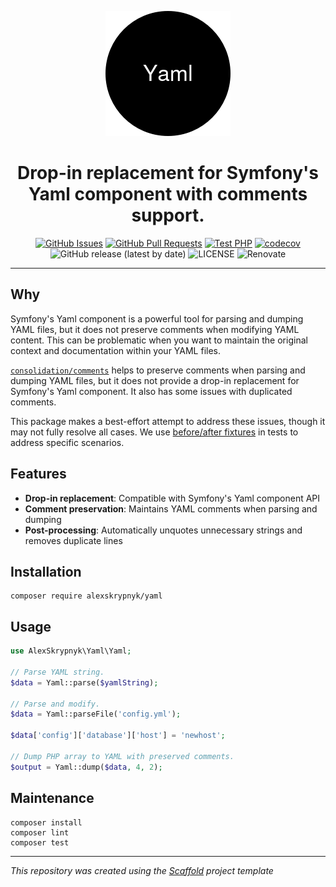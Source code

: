 <p align="center">
  <a href="" rel="noopener">
  <img width=200px height=200px src="logo.png" alt="Yaml logo"></a>
</p>

<h1 align="center">Drop-in replacement for Symfony's Yaml component with comments support.</h1>

<div align="center">

[![GitHub Issues](https://img.shields.io/github/issues/alexskrypnyk/yaml.svg)](https://github.com/alexskrypnyk/yaml/issues)
[![GitHub Pull Requests](https://img.shields.io/github/issues-pr/alexskrypnyk/yaml.svg)](https://github.com/alexskrypnyk/yaml/pulls)
[![Test PHP](https://github.com/alexskrypnyk/yaml/actions/workflows/test-php.yml/badge.svg)](https://github.com/alexskrypnyk/yaml/actions/workflows/test-php.yml)
[![codecov](https://codecov.io/gh/alexskrypnyk/yaml/graph/badge.svg?token=7WEB1IXBYT)](https://codecov.io/gh/alexskrypnyk/yaml)
![GitHub release (latest by date)](https://img.shields.io/github/v/release/alexskrypnyk/yaml)
![LICENSE](https://img.shields.io/github/license/alexskrypnyk/yaml)
![Renovate](https://img.shields.io/badge/renovate-enabled-green?logo=renovatebot)

</div>

---

## Why

Symfony's Yaml component is a powerful tool for parsing and dumping YAML files,
but it does not preserve comments when modifying YAML content. This can be
problematic when you want to maintain the original context and documentation
within your YAML files.

[`consolidation/comments`](https://github.com/consolidation/comments) helps
to preserve comments when parsing and dumping YAML files, but it does not
provide a drop-in replacement for Symfony's Yaml component. It also has some
issues with duplicated comments.

This package makes a best-effort attempt to address these issues, though it may
not fully resolve all cases. We use [before/after fixtures](tests/fixtures) in
tests to address specific scenarios.

## Features

- **Drop-in replacement**: Compatible with Symfony's Yaml component API
- **Comment preservation**: Maintains YAML comments when parsing and dumping
- **Post-processing**: Automatically unquotes unnecessary strings and removes duplicate lines

## Installation

    composer require alexskrypnyk/yaml

## Usage

```php
use AlexSkrypnyk\Yaml\Yaml;

// Parse YAML string.
$data = Yaml::parse($yamlString);

// Parse and modify.
$data = Yaml::parseFile('config.yml');

$data['config']['database']['host'] = 'newhost';

// Dump PHP array to YAML with preserved comments.
$output = Yaml::dump($data, 4, 2);
```

## Maintenance

    composer install
    composer lint
    composer test

---
_This repository was created using the [Scaffold](https://getscaffold.dev/) project template_
